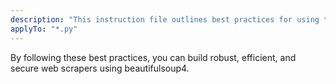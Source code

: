 ```yaml
---
description: "This instruction file outlines best practices for using the beautifulsoup4 library in Python, covering code organization, performance, security, testing, and common pitfalls."
applyTo: "*.py"
---
```

By following these best practices, you can build robust, efficient, and secure web scrapers using beautifulsoup4.